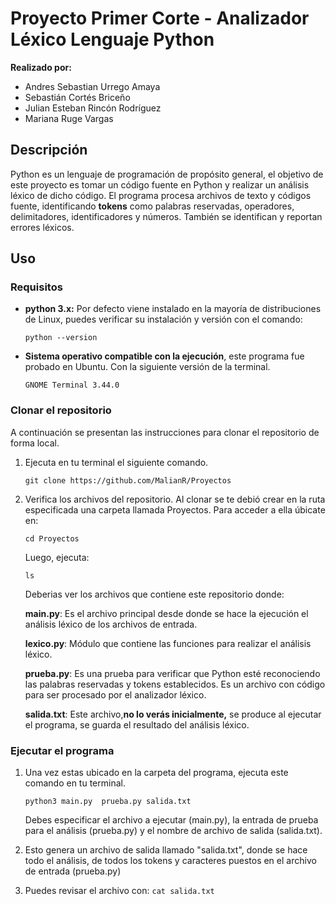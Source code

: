 # Proyecto Primer Corte -  Analizador Léxico Lenguaje Python
**Realizado por:**
- Andres Sebastian Urrego Amaya
- Sebastián Cortés Briceño
- Julian Esteban Rincón Rodríguez
- Mariana Ruge Vargas

## Descripción
Python es un lenguaje de programación de propósito general, el objetivo de este proyecto es tomar un código fuente en Python y realizar un análisis léxico de dicho código.
El programa procesa archivos de texto y códigos fuente, identificando **tokens** como palabras reservadas, operadores, delimitadores, identificadores y números. También se identifican y reportan errores léxicos.

## Uso
### Requisitos
- **python 3.x:** Por defecto viene instalado en la mayoría de distribuciones de Linux, puedes verificar su instalación y versión con el comando:

	`python --version`

- **Sistema operativo compatible con la ejecución**, este programa fue probado en Ubuntu. Con la siguiente versión de la terminal.

	`GNOME Terminal 3.44.0`

### Clonar el repositorio
A continuación se presentan las instrucciones para clonar el repositorio de forma local.

1. Ejecuta en tu terminal el siguiente comando.

	`git clone https://github.com/MalianR/Proyectos`

2. Verifica los archivos del repositorio. Al clonar se te debió crear en la ruta especificada una carpeta llamada Proyectos. Para acceder a ella úbicate en:

	`cd Proyectos`

	Luego, ejecuta:
	
	`ls`

	Deberias ver los archivos que contiene este repositorio donde:

	**main.py**:  Es el archivo principal desde donde se hace la ejecución el análisis léxico de los archivos de entrada.

	**lexico.py**: Módulo que contiene las funciones para realizar el análisis léxico.

	**prueba.py**: Es una prueba para verificar que Python esté reconociendo las palabras 
    reservadas y tokens establecidos. Es un archivo con código para ser procesado por el analizador léxico.

	**salida.txt**: Este archivo,**no lo verás inicialmente,** se produce al ejecutar el programa, se guarda el resultado del análisis léxico.

### Ejecutar el programa
1. Una vez estas ubicado en la carpeta del programa, ejecuta este comando en tu terminal.

	`python3 main.py  prueba.py salida.txt`
	
	Debes especificar el archivo a ejecutar (main.py), la entrada de prueba para el análisis (prueba.py) y el nombre de  archivo de salida (salida.txt).

2. Esto genera un archivo de salida llamado "salida.txt", donde se hace todo el análisis, de todos los tokens y caracteres puestos en el archivo de entrada (prueba.py)

3. Puedes revisar el archivo con:
	`cat salida.txt`


